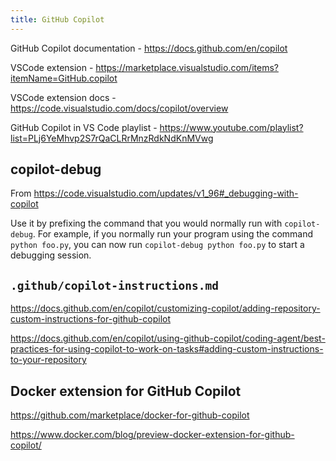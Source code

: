 ```yaml
---
title: GitHub Copilot
---
```


GitHub Copilot documentation - https://docs.github.com/en/copilot

VSCode extension - https://marketplace.visualstudio.com/items?itemName=GitHub.copilot

VSCode extension docs - https://code.visualstudio.com/docs/copilot/overview

GitHub Copilot in VS Code playlist - https://www.youtube.com/playlist?list=PLj6YeMhvp2S7rQaCLRrMnzRdkNdKnMVwg

## copilot-debug

From https://code.visualstudio.com/updates/v1_96#_debugging-with-copilot

Use it by prefixing the command that you would normally run with `copilot-debug`. For example, if you normally run your program using the command `python foo.py`, you can now run `copilot-debug python foo.py` to start a debugging session.

## `.github/copilot-instructions.md`

https://docs.github.com/en/copilot/customizing-copilot/adding-repository-custom-instructions-for-github-copilot

https://docs.github.com/en/copilot/using-github-copilot/coding-agent/best-practices-for-using-copilot-to-work-on-tasks#adding-custom-instructions-to-your-repository

## Docker extension for GitHub Copilot

https://github.com/marketplace/docker-for-github-copilot

https://www.docker.com/blog/preview-docker-extension-for-github-copilot/
